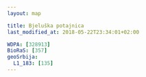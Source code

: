 ```yaml
---
layout: map

title: Bjeluška potajnica
last_modified_at: 2018-05-22T23:34:01+02:00

WDPA: [328913]
BioRaS: [357]
geoSrbija:
  L1_183: [135]
---
```


